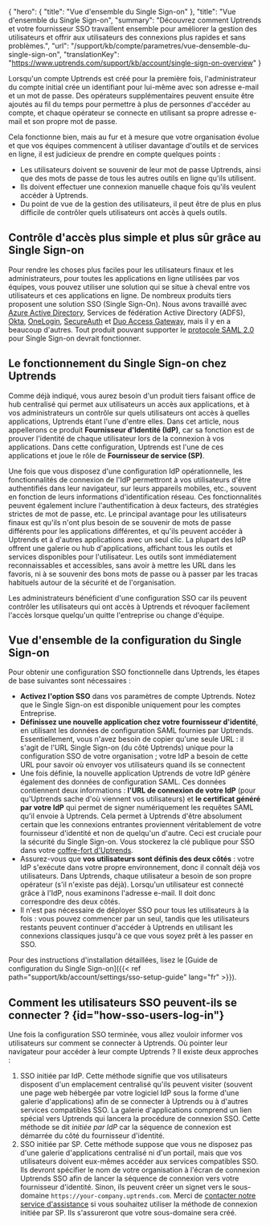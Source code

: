 {
  "hero": {
    "title": "Vue d'ensemble du Single Sign-on"
  },
  "title": "Vue d'ensemble du Single Sign-on",
  "summary": "Découvrez comment Uptrends et votre fournisseur SSO travaillent ensemble pour améliorer la gestion des utilisateurs et offrir aux utilisateurs des connexions plus rapides et sans problèmes.",
  "url": "/support/kb/compte/parametres/vue-densemble-du-single-sign-on",
  "translationKey": "https://www.uptrends.com/support/kb/account/single-sign-on-overview"
}

Lorsqu'un compte Uptrends est créé pour la première fois, l'administrateur du compte initial crée un identifiant pour lui-même avec son adresse e-mail et un mot de passe. Des opérateurs supplémentaires peuvent ensuite être ajoutés au fil du temps pour permettre à plus de personnes d'accéder au compte, et chaque opérateur se connecte en utilisant sa propre adresse e-mail et son propre mot de passe.

Cela fonctionne bien, mais au fur et à mesure que votre organisation évolue et que vos équipes commencent à utiliser davantage d'outils et de services en ligne, il est judicieux de prendre en compte quelques points :

- Les utilisateurs doivent se souvenir de leur mot de passe Uptrends, ainsi que des mots de passe de tous les autres outils en ligne qu'ils utilisent.
- Ils doivent effectuer une connexion manuelle chaque fois qu'ils veulent accéder à Uptrends.
- Du point de vue de la gestion des utilisateurs, il peut être de plus en plus difficile de contrôler quels utilisateurs ont accès à quels outils.

## Contrôle d'accès plus simple et plus sûr grâce au Single Sign-on

Pour rendre les choses plus faciles pour les utilisateurs finaux et les administrateurs, pour toutes les applications en ligne utilisées par vos équipes, vous pouvez utiliser une solution qui se situe à cheval entre vos utilisateurs et ces applications en ligne. De nombreux produits tiers proposent une solution SSO (Single Sign-On). Nous avons travaillé avec [Azure Active Directory](https://azure.microsoft.com/fr-fr/services/active-directory/), Services de fédération Active Directory (ADFS), [Okta](https://www.okta.com/fr/), [OneLogin](https://www.onelogin.com/), [SecureAuth](https://www.secureauth.com/) et [Duo Access Gateway](https://duo.com/docs/dag), mais il y en a beaucoup d'autres. Tout produit pouvant supporter le [protocole SAML 2.0](https://fr.wikipedia.org/wiki/Security_Assertion_Markup_Language) pour Single Sign-on devrait fonctionner.

## Le fonctionnement du Single Sign-on chez Uptrends

Comme déjà indiqué, vous aurez besoin d'un produit tiers faisant office de hub centralisé qui permet aux utilisateurs un accès aux applications, et à vos administrateurs un contrôle sur quels utilisateurs ont accès à quelles applications, Uptrends étant l'une d'entre elles. Dans cet article, nous appellerons ce produit **Fournisseur d'Identité (IdP)**, car sa fonction est de prouver l'identité de chaque utilisateur lors de la connexion à vos applications. Dans cette configuration, Uptrends est l'une de ces applications et joue le rôle de **Fournisseur de service (SP)**.

Une fois que vous disposez d'une configuration IdP opérationnelle, les fonctionnalités de connexion de l'IdP permettront à vos utilisateurs d'être authentifiés dans leur navigateur, sur leurs appareils mobiles, etc., souvent en fonction de leurs informations d'identification réseau. Ces fonctionnalités peuvent également inclure l'authentification à deux facteurs, des stratégies strictes de mot de passe, etc. Le principal avantage pour les utilisateurs finaux est qu'ils n'ont plus besoin de se souvenir de mots de passe différents pour les applications différentes, et qu'ils peuvent accéder à Uptrends et à d'autres applications avec un seul clic. La plupart des IdP offrent une galerie ou hub d'applications, affichant tous les outils et services disponibles pour l'utilisateur. Les outils sont immédiatement reconnaissables et accessibles, sans avoir à mettre les URL dans les favoris, ni à se souvenir des bons mots de passe ou à passer par les tracas habituels autour de la sécurité et de l'organisation.

Les administrateurs bénéficient d'une configuration SSO car ils peuvent contrôler les utilisateurs qui ont accès à Uptrends et révoquer facilement l'accès lorsque quelqu'un quitte l'entreprise ou change d'équipe.

## Vue d'ensemble de la configuration du Single Sign-on

Pour obtenir une configuration SSO fonctionnelle dans Uptrends, les étapes de base suivantes sont nécessaires :

- **Activez l'option SSO** dans vos paramètres de compte Uptrends. Notez que le Single Sign-on est disponible uniquement pour les comptes Entreprise.
- **Définissez une nouvelle application chez votre fournisseur d'identité**, en utilisant les données de configuration SAML fournies par Uptrends. Essentiellement, vous n'avez besoin de copier qu'une seule URL : il s'agit de l'URL Single Sign-on (du côté Uptrends) unique pour la configuration SSO de votre organisation ; votre IdP a besoin de cette URL pour savoir où envoyer vos utilisateurs quand ils se connectent
- Une fois définie, la nouvelle application Uptrends de votre IdP génère également des données de configuration SAML. Ces données contiennent deux informations : **l'URL de connexion de votre IdP** (pour qu'Uptrends sache d'où viennent vos utilisateurs) et **le certificat généré par votre IdP** qui permet de signer numériquement les requêtes SAML qu'il envoie à Uptrends. Cela permet à Uptrends d'être absolument certain que les connexions entrantes proviennent véritablement de votre fournisseur d'identité et non de quelqu'un d'autre. Ceci est cruciale pour la sécurité du Single Sign-on. Vous stockerez la clé publique pour SSO dans votre [coffre-fort d'Uptrends](/support/kb/coffre-fort).
- Assurez-vous que **vos utilisateurs sont définis des deux côtés** : votre IdP s'exécute dans votre propre environnement, donc il connaît déjà vos utilisateurs. Dans Uptrends, chaque utilisateur a besoin de son propre opérateur (s'il n'existe pas déjà). Lorsqu'un utilisateur est connecté grâce à l'IdP, nous examinons l'adresse e-mail. Il doit donc correspondre des deux côtés.
- Il n'est pas nécessaire de déployer SSO pour tous les utilisateurs à la fois : vous pouvez commencer par un seul, tandis que les utilisateurs restants peuvent continuer d'accéder à Uptrends en utilisant les connexions classiques jusqu'à ce que vous soyez prêt à les passer en SSO.

Pour des instructions d'installation détaillées, lisez le [Guide de configuration du Single Sign-on]({{< ref path="support/kb/account/settings/sso-setup-guide" lang="fr" >}}).

## Comment les utilisateurs SSO peuvent-ils se connecter ? {id="how-sso-users-log-in"}

Une fois la configuration SSO terminée, vous allez vouloir informer vos utilisateurs sur comment se connecter à Uptrends. Où pointer leur navigateur pour accéder à leur compte Uptrends ? Il existe deux approches :

1. SSO initiée par IdP. Cette méthode signifie que vos utilisateurs disposent d'un emplacement centralisé qu'ils peuvent visiter (souvent une page web hébergée par votre logiciel IdP sous la forme d'une galerie d'applications) afin de se connecter à Uptrends ou à d'autres services compatibles SSO. La galerie d'applications comprend un lien spécial vers Uptrends qui lancera la procédure de connexion SSO. Cette méthode se dit *initiée par IdP* car la séquence de connexion est démarrée du côté du fournisseur d'identité.
2. SSO initiée par SP. Cette méthode suppose que vous ne disposez pas d'une galerie d'applications centralisé ni d'un portail, mais que vos utilisateurs doivent eux-mêmes accéder aux services compatibles SSO. Ils devront spécifier le nom de votre organisation à l'écran de connexion Uptrends SSO afin de lancer la séquence de connexion vers votre fournisseur d'identité. Sinon, ils peuvent créer un signet vers le sous-domaine `https://your-company.uptrends.com`. Merci de [contacter notre service d'assistance](/contact) si vous souhaitez utiliser la méthode de connexion initiée par SP. Ils s'assureront que votre sous-domaine sera créé.
